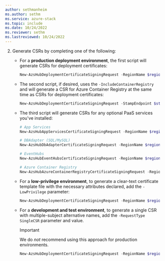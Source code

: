 ```yaml
---
author: sethmanheim
ms.author: sethm
ms.service: azure-stack
ms.topic: include
ms.date: 10/24/2022
ms.reviewer: sethm
ms.lastreviewed: 10/24/2022
---
```


2. Generate CSRs by completing one of the following:

   - For a **production deployment environment**, the first script will generate CSRs for deployment certificates:

      ```powershell  
      New-AzsHubDeploymentCertificateSigningRequest -RegionName $regionName -FQDN $externalFQDN -subject $subject -OutputRequestPath $OutputDirectory -IdentitySystem $IdentitySystem
      ```

   - The second script, if desired, uses the `-IncludeContainerRegistry` and will generate a CSR for Azure Container Registry at the same time as CSRs for deployment certificates:

      ```powershell
      New-AzsHubDeploymentCertificateSigningRequest -StampEndpoint $stampEndpoint -OutputRequestPath $OutputDirectory -IncludeContainerRegistry
      ```

   - The third script will generate CSRs for any optional PaaS services you've installed:

      ```powershell  
      # App Services
      New-AzsHubAppServicesCertificateSigningRequest -RegionName $regionName -FQDN $externalFQDN -subject $subject -OutputRequestPath $OutputDirectory

      # DBAdapter (SQL/MySQL)
      New-AzsHubDbAdapterCertificateSigningRequest -RegionName $regionName -FQDN $externalFQDN -subject $subject -OutputRequestPath $OutputDirectory

      # EventHubs
      New-AzsHubEventHubsCertificateSigningRequest -RegionName $regionName -FQDN $externalFQDN -subject $subject -OutputRequestPath $OutputDirectory
      
      # Azure Container Registry
      New-AzsHubAzureContainerRegistryCertificateSigningRequest -RegionName $regionName -FQDN $externalFQDN -subject $subject -OutputRequestPath $OutputDirectory 
      ```

   - For a **low-privilege environment**, to generate a clear-text certificate template file with the necessary attributes declared, add the `-LowPrivilege` parameter:

      ```powershell  
      New-AzsHubDeploymentCertificateSigningRequest -RegionName $regionName -FQDN $externalFQDN -subject $subject -OutputRequestPath $OutputDirectory -IdentitySystem $IdentitySystem -LowPrivilege
      ```

   - For a **development and test environment**, to generate a single CSR with multiple-subject alternative names, add the `-RequestType SingleCSR` parameter and value.

      > [!IMPORTANT]
      > We do *not* recommend using this approach for production environments.

      ```powershell  
      New-AzsHubDeploymentCertificateSigningRequest -RegionName $regionName -FQDN $externalFQDN -RequestType SingleCSR -subject $subject -OutputRequestPath $OutputDirectory -IdentitySystem $IdentitySystem
      ```
